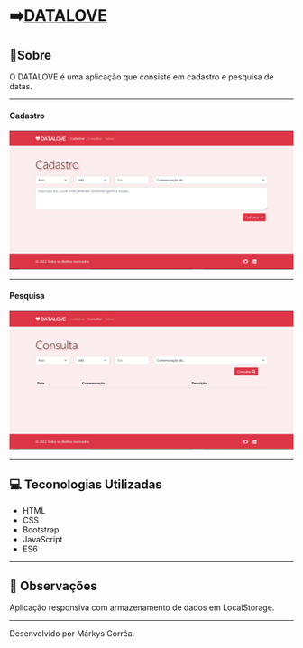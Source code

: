 # ➡️[DATALOVE](https://markyscorrea.github.io/app-data-love/)


## 🔖Sobre

O DATALOVE é uma aplicação que consiste em cadastro e pesquisa de datas.

---
#### Cadastro

![alt text](./img/cadastro.png)

---
#### Pesquisa

![alt text](./img/pesquisa.png)

---

## 💻 Teconologias Utilizadas

- HTML
- CSS
- Bootstrap
- JavaScript
- ES6

---

## 🔎 Observações

Aplicação responsiva com armazenamento de dados em LocalStorage.

---

Desenvolvido por Márkys Corrêa.